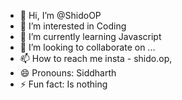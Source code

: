 - 👋 Hi, I’m @ShidoOP 
- 👀 I’m interested in Coding
- 🌱 I’m currently learning Javascript 
- 💞️ I’m looking to collaborate on ...
- 📫 How to reach me insta - shido.op,
- 😄 Pronouns: Siddharth 
- ⚡ Fun fact: Is nothing 

<!---
ShidoOP/ShidoOP is a ✨ special ✨ repository because its `README.md` (this file) appears on your GitHub profile.
You can click the Preview link to take a look at your changes.
--->
